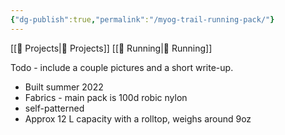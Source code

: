 ```yaml
---
{"dg-publish":true,"permalink":"/myog-trail-running-pack/"}
---
```



[[📘 Projects\|📘 Projects]] [[📘 Running\|📘 Running]]

Todo - include a couple pictures and a short write-up.

* Built summer 2022
* Fabrics - main pack is 100d robic nylon
* self-patterned
* Approx 12 L capacity with a rolltop, weighs around 9oz
